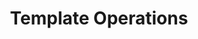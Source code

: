 ---
id: "template-operations"
url: "parser/template-operations"
title: "Template Operations"
productName: "GroupDocs.Parser Cloud"
weight: 3
description: ""
keywords: ""
---